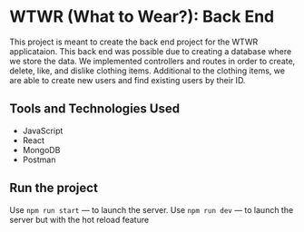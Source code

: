 # WTWR (What to Wear?): Back End

This project is meant to create the back end project for the WTWR applicataion. This back end was possible due to creating a database where we store the data. We implemented controllers and routes in order to create, delete, like, and dislike clothing items. Additional to the clothing items, we are able to create new users and find existing users by their ID.

## Tools and Technologies Used

- JavaScript
- React
- MongoDB
- Postman

## Run the project

Use `npm run start` — to launch the server.
Use `npm run dev` — to launch the server but with the hot reload feature
